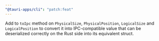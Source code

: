 ```yaml
---
"@tauri-apps/cli": "patch:feat"
---
```


Add to `toIpc`  method on `PhysicalSize`, `PhysicalPosition`, `LogicalSize` and `LogicalPosition` to convert it into IPC-compatible value that can be deserialized correctly on the Rust side into its equivalent struct.

